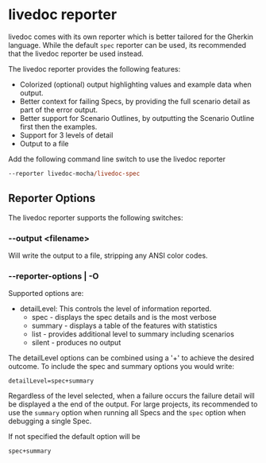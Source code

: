 # livedoc reporter
livedoc comes with its own reporter which is better tailored for the Gherkin language. While the default `spec` reporter can be used, its recommended that the livedoc reporter be used instead.

The livedoc reporter provides the following features:
* Colorized (optional) output highlighting values and example data when output.
* Better context for failing Specs, by providing the full scenario detail as part of the error output.
* Better support for Scenario Outlines, by outputting the Scenario Outline first then the examples.
* Support for 3 levels of detail
* Output to a file

Add the following command line switch to use the livedoc reporter

```ps
--reporter livedoc-mocha/livedoc-spec
```

## Reporter Options
The livedoc reporter supports the following switches:

### --output \<filename>
Will write the output to a file, stripping any ANSI color codes.

### --reporter-options | -O
Supported options are:
* detailLevel: This controls the level of information reported.
    * spec - displays the spec details and is the most verbose
    * summary - displays a table of the features with statistics
    * list - provides additional level to summary including scenarios
    * silent - produces no output

The detailLevel options can be combined using a '+' to achieve the desired outcome. To include the spec and summary options you would write:
```
detailLevel=spec+summary
``` 
Regardless of the level selected, when a failure occurs the failure detail will be displayed a the end of the output. For large projects, its recommended to use the `summary` option when running all Specs and the `spec` option when debugging a single Spec.

If not specified the default option will be 
```
spec+summary
```



